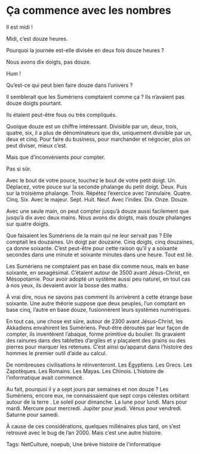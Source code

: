 # Ça commence avec les nombres

Il est midi !

Midi, c’est douze heures.

Pourquoi la journée est-elle divisée en deux fois douze heures ?

Nous avons dix doigts, pas douze.

Hum !

Qu’est-ce qui peut bien faire douze dans l’univers ?

Il semblerait que les Sumériens comptaient comme ça ? Ils n’avaient pas douze doigts pourtant.

Ils étaient peut-être fous ou très compliqués.

Quoique douze est un chiffre intéressant. Divisible par un, deux, trois, quatre, six, il a plus de dénominateurs que dix, uniquement divisible par un, deux et cinq. Pour faire du business, pour marchander et négocier, plus on peut diviser, mieux c’est.

Mais que d’inconvénients pour compter.

Pas si sûr.

Avec le bout de votre pouce, touchez le bout de votre petit doigt. Un. Déplacez, votre pouce sur la seconde phalange du petit doigt. Deux. Puis sur la troisième phalange. Trois. Répétez l’exercice avec l’annulaire. Quatre. Cinq. Six. Avec le majeur. Sept. Huit. Neuf. Avec l’index. Dix. Onze. Douze.

Avec une seule main, on peut compter jusqu’à douze aussi facilement que jusqu’à dix avec deux mains. Nous avons dix doigts, mais douze phalanges sur quatre doigts.

Que faisaient les Sumériens de la main qui ne leur servait pas ? Elle comptait les douzaines. Un doigt par douzaine. Cinq doigts, cinq douzaines, ça donne soixante. C’est peut-être pour cette raison qu’il y a soixante secondes dans une minute et soixante minutes dans une heure. Tout est lié.

Les Sumériens ne comptaient pas en base dix comme nous, mais en base soixante, en sexagésimal. C’étaient autour de 3500 avant Jésus-Christ, en Mésopotamie. Pour avoir adopté un système aussi peu naturel, en tout cas à nos yeux, ils devaient avoir la bosse des maths.

À vrai dire, nous ne savons pas comment ils arrivèrent à cette étrange base soixante. Une autre théorie suppose que deux peuples, l’un comptant en base cinq, l’autre en base douze, fusionnèrent leurs systèmes numériques.

En tout cas, une chose est sûre, autour de 2300 avant Jésus-Christ, les Akkadiens envahirent les Sumériens. Peut-être déroutés par leur façon de compter, ils inventèrent l’abaque, forme primitive du boulier. Ils gravaient des rainures dans des tablettes d’argiles et y plaçaient des grains ou des pierres pour marquer les retenues. C’est ainsi qu’apparut dans l’histoire des hommes le premier outil d’aide au calcul.

De nombreuses civilisations le réinventeront. Les Égyptiens. Les Grecs. Les Zapotèques. Les Romains. Les Mayas. Les Chinois. L’histoire de l’informatique avait commencé.

Au fait, pourquoi il y a sept jours par semaines et non douze ? Les Sumériens, encore eux, ne connaissaient que sept corps célestes orbitant autour de la terre . Le soleil pour dimanche. La lune pour lundi. Mars pour mardi. Mercure pour mercredi. Jupiter pour jeudi. Vénus pour vendredi. Saturne pour samedi.

À cause de ces considérations, quelques millénaires plus tard, on s’est retrouvé avec le bug de l’an 2000. Mais c’est une autre histoire.

Tags: NetCulture, noepub, Une brève histoire de l'informatique